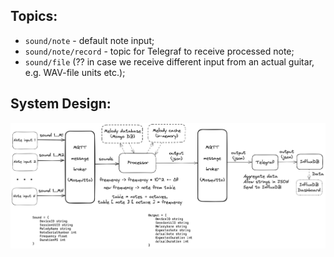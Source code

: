 ## Topics:
+ `sound/note` - default note input;
+ `sound/note/record` - topic for Telegraf to receive processed note;
+ `sound/file` (?? in case we receive different input from an actual guitar, e.g. WAV-file units etc.);

## System Design:
![System design](./System.png "System design") 